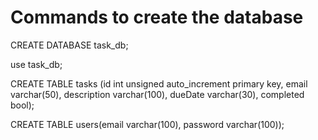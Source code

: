 # Commands to create the database
CREATE DATABASE task_db;

use task_db;

CREATE TABLE tasks (id int unsigned auto_increment primary key, email varchar(50), description varchar(100), dueDate varchar(30), completed bool);

CREATE TABLE users(email varchar(100), password varchar(100));
